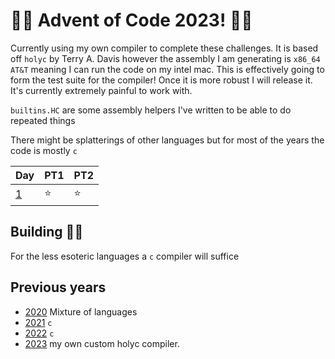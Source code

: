 # 🎄🎁 Advent of Code 2023! 🎁🎄
Currently using my own compiler to complete these challenges. It is based off `holyc` by Terry A. Davis however the assembly I am generating is `x86_64 AT&T` meaning I can run the code on my intel mac. This is effectively going to form the test suite for the compiler! Once it is more robust I will release it. It's currently extremely painful to work with.

`builtins.HC` are some assembly helpers I've written to be able to do repeated things

There might be splatterings of other languages but for most of the years the code is mostly `c`

| Day | PT1 | PT2 |
| --- | ---- | ---- |
| [1](https://adventofcode.com/2023/day/1) | ⭐️ | ⭐️ |

## Building 🎅🏻
For the less esoteric languages a `c` compiler will suffice

## Previous years
- [2020](/2020/README.md) Mixture of languages
- [2021](/2021/README.md) `c`
- [2022](/2022/README.md) `c`
- [2023](/2022/README.md) my own custom holyc compiler.
